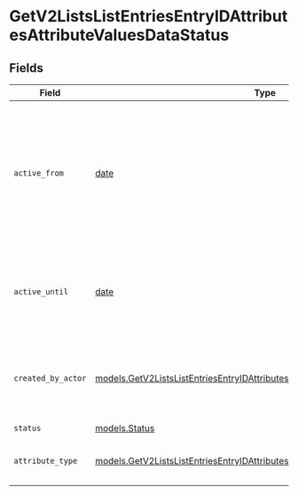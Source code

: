 # GetV2ListsListEntriesEntryIDAttributesAttributeValuesDataStatus


## Fields

| Field                                                                                                                                                                    | Type                                                                                                                                                                     | Required                                                                                                                                                                 | Description                                                                                                                                                              | Example                                                                                                                                                                  |
| ------------------------------------------------------------------------------------------------------------------------------------------------------------------------ | ------------------------------------------------------------------------------------------------------------------------------------------------------------------------ | ------------------------------------------------------------------------------------------------------------------------------------------------------------------------ | ------------------------------------------------------------------------------------------------------------------------------------------------------------------------ | ------------------------------------------------------------------------------------------------------------------------------------------------------------------------ |
| `active_from`                                                                                                                                                            | [date](https://docs.python.org/3/library/datetime.html#date-objects)                                                                                                     | :heavy_check_mark:                                                                                                                                                       | The point in time at which this value was made "active". `active_from` can be considered roughly analogous to `created_at`.                                              | 2023-01-01T15:00:00.000000000Z                                                                                                                                           |
| `active_until`                                                                                                                                                           | [date](https://docs.python.org/3/library/datetime.html#date-objects)                                                                                                     | :heavy_check_mark:                                                                                                                                                       | The point in time at which this value was deactivated. If `null`, the value is active.                                                                                   | 2023-01-01T15:00:00.000000000Z                                                                                                                                           |
| `created_by_actor`                                                                                                                                                       | [models.GetV2ListsListEntriesEntryIDAttributesAttributeValuesCreatedByActor13](../models/getv2listslistentriesentryidattributesattributevaluescreatedbyactor13.md)       | :heavy_check_mark:                                                                                                                                                       | The actor that created this value.                                                                                                                                       | {<br/>"type": "workspace-member",<br/>"id": "50cf242c-7fa3-4cad-87d0-75b1af71c57b"<br/>}                                                                                 |
| `status`                                                                                                                                                                 | [models.Status](../models/status.md)                                                                                                                                     | :heavy_check_mark:                                                                                                                                                       | N/A                                                                                                                                                                      |                                                                                                                                                                          |
| `attribute_type`                                                                                                                                                         | [models.GetV2ListsListEntriesEntryIDAttributesAttributeValuesAttributeTypeStatus](../models/getv2listslistentriesentryidattributesattributevaluesattributetypestatus.md) | :heavy_check_mark:                                                                                                                                                       | The attribute type of the value.                                                                                                                                         | status                                                                                                                                                                   |